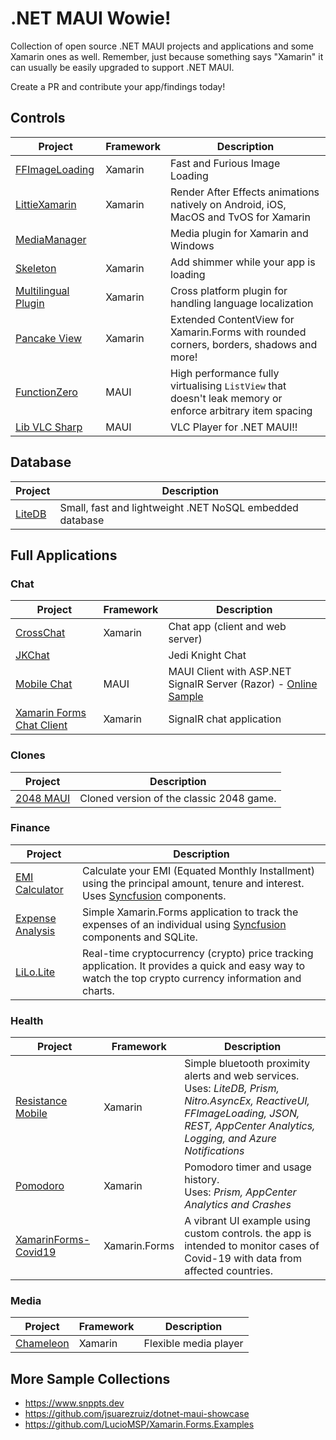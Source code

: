 # .NET MAUI Wowie!

Collection of open source .NET MAUI projects and applications and some Xamarin ones as well. Remember, just because something says "Xamarin" it can usually be easily upgraded to support .NET MAUI.

Create a PR and contribute your app/findings today!

## Controls

| Project | Framework | Description |
|-|-|-|
| [FFImageLoading](https://github.com/luberda-molinet/FFImageLoading) | Xamarin | Fast and Furious Image Loading
| [LittieXamarin](https://github.com/Baseflow/LottieXamarin) | Xamarin | Render After Effects animations natively on Android, iOS, MacOS and TvOS for Xamarin
| [MediaManager](https://github.com/Baseflow/XamarinMediaManager) | | Media plugin for Xamarin and Windows
| [Skeleton](https://github.com/HorusSoftwareUY/Xamarin.Forms.Skeleton) | Xamarin | Add shimmer while your app is loading
| [Multilingual Plugin](https://github.com/CrossGeeks/MultilingualPlugin) | Xamarin | Cross platform plugin for handling language localization
| [Pancake View](https://github.com/sthewissen/Xamarin.Forms.PancakeView) | Xamarin | Extended ContentView for Xamarin.Forms with rounded corners, borders, shadows and more!
| [FunctionZero](https://github.com/Keflon/FunctionZero.Maui.Controls) | MAUI | High performance fully virtualising `ListView` that doesn't leak memory or enforce arbitrary item spacing
| [Lib VLC Sharp](https://github.com/videolan/libvlcsharp) | MAUI | VLC Player for .NET MAUI!!

## Database

| Project | Description
|-|-|
| [LiteDB](https://github.com/mbdavid/LiteDB) | Small, fast and lightweight .NET NoSQL embedded database

## Full Applications

### Chat

| Project | Framework | Description
|-|-|-|
| [CrossChat](https://github.com/EgorBo/CrossChat-Xamarin.Forms) | Xamarin | Chat app (client and web server)
| [JKChat](https://github.com/entdark/JKChat) | | Jedi Knight Chat
| [Mobile Chat](https://github.com/jihadkhawaja/MobileChat) | MAUI | MAUI Client with ASP.NET SignalR Server (Razor) - [Online Sample](https://chat.jihadkhawaja.com/)
| [Xamarin Forms Chat Client](https://github.com/IncredibleWeb/Xamarin-Forms-Chat-Client) | Xamarin | SignalR chat application

### Clones

| Project | Description |
|-|-|
| [2048 MAUI](https://github.com/codeanees/2048Maui) | Cloned version of the classic 2048 game.

### Finance

| Project | Description |
|-|-|
| [EMI Calculator](https://github.com/syncfusion/xamarin-showcase-emi-calculator) | Calculate your EMI (Equated Monthly Installment) using the principal amount, tenure and interest. Uses [Syncfusion](https://www.syncfusion.com/products/xamarin) components.
| [Expense Analysis](https://github.com/syncfusion/Xamarin-ExpenseAnalysis) | Simple Xamarin.Forms application to track the expenses of an individual using [Syncfusion](https://www.syncfusion.com/products/xamarin) components and SQLite.
| [LiLo.Lite](https://github.com/GeorgeLeithead/LiLo.Lite) | Real-time cryptocurrency (crypto) price tracking application. It provides a quick and easy way to watch the top crypto currency information and charts.

### Health

| Project | Framework | Description |
|-|-|-|
| [Resistance Mobile](https://github.com/epam/covid-resistance-mobile) | Xamarin | Simple bluetooth proximity alerts and web services.<br/>Uses: _LiteDB, Prism, Nitro.AsyncEx, ReactiveUI, FFImageLoading, JSON, REST, AppCenter Analytics, Logging, and Azure Notifications_
| [Pomodoro](https://github.com/josearias210/Pomodoro) | Xamarin | Pomodoro timer and usage history.<br/>Uses: _Prism, AppCenter Analytics and Crashes_
| [XamarinForms-Covid19](https://github.com/Altevir/xamarinforms-covid19) | Xamarin.Forms | A vibrant UI example using custom controls. the app is intended to monitor cases of Covid-19 with data from affected countries.

### Media

| Project | Framework | Description
|-|-|-|
| [Chameleon](https://github.com/Baseflow/Chameleon) | Xamarin | Flexible media player

## More Sample Collections

* https://www.snppts.dev
* https://github.com/jsuarezruiz/dotnet-maui-showcase
* https://github.com/LucioMSP/Xamarin.Forms.Examples
